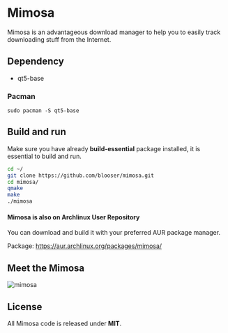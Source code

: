 # Mimosa

Mimosa is an advantageous download manager to help you to easily track downloading stuff from the Internet.

## Dependency

- qt5-base

### Pacman

```base
sudo pacman -S qt5-base
```

## Build and run

Make sure you have already <b>build-essential</b> package installed, it is essential to build and run.

```bash
cd ~/
git clone https://github.com/blooser/mimosa.git
cd mimosa/
qmake
make
./mimosa
```

#### Mimosa is also on Archlinux User Repository

You can download and build it with your preferred AUR package manager.

Package: https://aur.archlinux.org/packages/mimosa/

## Meet the Mimosa

![mimosa](https://i.postimg.cc/qvyC53HK/mimosa.png)

## License

All Mimosa code is released under <b>MIT</b>.
